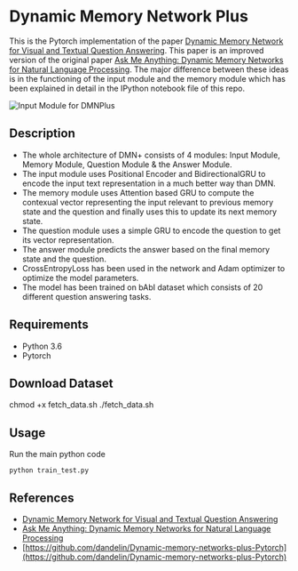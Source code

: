 # Dynamic Memory Network Plus

This is the Pytorch implementation of the paper [Dynamic Memory Network for Visual and Textual Question Answering](https://arxiv.org/abs/1603.01417). This paper is an improved version of the original paper [Ask Me Anything: Dynamic Memory Networks for Natural Language Processing](https://arxiv.org/pdf/1506.07285.pdf). The major difference between these ideas is in the functioning of the input module and the memory module which has been explained in detail in the IPython notebook file of this repo.

![Input Module for DMNPlus](https://raw.githubusercontent.com/hardik2396/Dynamic-Memory-network-plus/master/inputModule.png?token=AOUtTAtTVniqEEuulNufBGDcuXUTSG5Qks5bGvMewA%3D%3D)

## Description
- The whole architecture of DMN+ consists of 4 modules: Input Module, Memory Module, Question Module & the Answer Module.
- The input module uses Positional Encoder and BidirectionalGRU to encode the input text representation in a much better way than DMN.
- The memory module uses Attention based GRU to compute the contexual vector representing the input relevant to previous memory state and the question and finally uses this to update its next memory state.
- The question module uses a simple GRU to encode the question to get its vector representation.
- The answer module predicts the answer based on the final memory state and the question.
- CrossEntropyLoss has been used in the network and Adam optimizer to optimize the model parameters.
- The model has been trained on bAbI dataset which consists of 20 different question answering tasks.

## Requirements
  * Python 3.6
  * Pytorch
## Download Dataset
chmod +x fetch_data.sh
./fetch_data.sh

## Usage
 Run the main python code
 ```
 python train_test.py
 ```

## References
- [Dynamic Memory Network for Visual and Textual Question Answering](https://arxiv.org/abs/1603.01417)
- [Ask Me Anything: Dynamic Memory Networks for Natural Language Processing](https://arxiv.org/pdf/1506.07285.pdf)
- [https://github.com/dandelin/Dynamic-memory-networks-plus-Pytorch](https://github.com/dandelin/Dynamic-memory-networks-plus-Pytorch)
